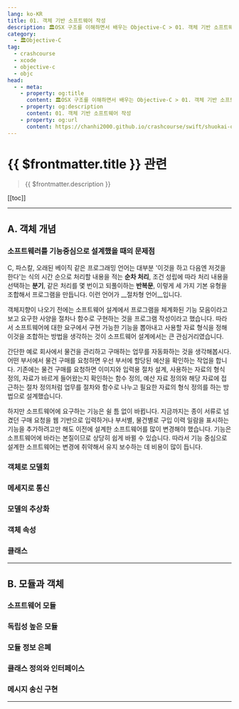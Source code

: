 ```yaml
---
lang: ko-KR
title: 01. 객체 기반 소프트웨어 작성
description: 🏛OSX 구조를 이해하면서 배우는 Objective-C > 01. 객체 기반 소프트웨어 작성
category:
  - 🏛Objective-C
tag: 
  - crashcourse
  - xcode
  - objective-c
  - objc
head:
  - - meta:
    - property: og:title
      content: 🏛OSX 구조를 이해하면서 배우는 Objective-C > 01. 객체 기반 소프트웨어 작성
    - property: og:description
      content: 01. 객체 기반 소프트웨어 작성
    - property: og:url
      content: https://chanhi2000.github.io/crashcourse/swift/shuokai-objc/01.html
---
```


# {{ $frontmatter.title }} 관련

> {{ $frontmatter.description }}

[[toc]]

---

## A. 객체 개념

### 소프트웨러를 기능중심으로 설계했을 때의 문제점

C, 파스칼, 오래된 베이직 같은 프로그래밍 언어는 대부분 '이것을 하고 다음엔 저것을 한다'는 식의 시간 순으로 처리할 내용을 적는 __순차 처리__, 조건 성립에 따라 처리 내용을 선택하는 __분기__, 같은 처리를 몇 번이고 되풀이하는 __반복문__, 이렇게 세 가지 기본 유형을 조합해서 프로그램을 만듭니다. 이런 언어가 __절차형 언어__입니다.

객체지향이 나오기 전에는 소프트웨어 설계에서 프로그램을 체계화된 기능 모음이라고 보고 요구한 사양을 절차나 함수로 구현하는 것을 프로그램 작성이라고 했습니다. 따라서 소프트웨어에 대한 요구에서 구현 가능한 기능을 뽑아내고 사용할 자료 형식을 정해 이것을 조합하는 방법을 생각하는 것이 소프트웨어 설계에서는 큰 관심거리였습니다.

간단한 예로 회사에서 물건을 관리하고 구매하는 업무를 자동화하는 것을 생각해봅시다. 어떤 부서에서 물건 구매를 요청하면 우선 부서에 할당된 예산을 확인하는 작업을 합니다. 기존에는 물건 구매를 요청하면 이미지와 입력용 절차 설계, 사용하는 자료의 형식 정의, 자료가 바르게 들어왔는지 확인하는 함수 정의, 예산 자료 정의와 해당 자료에 접근하는 절차 정의처럼 업무를 절차와 함수로 나누고 필요한 자료의 형식 정의를 하는 방법으로 설계했습니다.

하지만 소프트웨어에 요구하는 기능은 쉴 틈 없이 바뀝니다. 지금까지는 종이 서류로 넘겼던 구매 요청을 웹 기반으로 입력하거나 부서별, 물건별로 구입 이력 일람을 표시하는 기능을 추가하려고만 해도 이전에 설계한 소프트웨어를 많이 변경해야 했습니다. 기능은 소프트웨어에 바라는 본질이므로 상당히 쉽게 바뀔 수 있습니다. 따라서 기능 중심으로 설계한 소프트웨어는 변경에 취약해서 유지 보수하는 데 비용이 많이 듭니다.

### 객체로 모델회

### 메세지로 통신

### 모델의 추상화

### 객체 속성

### 클래스

---

## B. 모듈과 객체


### 소프트웨어 모듈

### 독립성 높은 모듈

### 모듈 정보 은폐

### 클래스 정의와 인터페이스

### 메시지 송신 구현

---

<TagLinks />